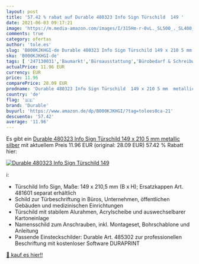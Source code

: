 ```yaml
---
layout: post
title: '57.42 % rabat auf Durable 480323 Info Sign Türschild  149 '
date: 2021-06-03 09:17:21
image: 'https://m.media-amazon.com/images/I/315Hm-r-0vL._SL500_._SL400_.jpg'
comments: true
category: ofertas
author: 'tole.es'
slug: 'B000KJKHGI-de Durable 480323 Info Sign Türschild 149 x 210 5 mm metallic...'
sku: 'B000KJKHGI-de'
tags: [ '247130031','Baumarkt','Büroausstattung','Bürobedarf & Schreibwaren','Büromaterial','Eisenwaren','Memoboards','Produkte','Präsentationszubehör','Türbeschläge & -schlösser','Türschlossblenden','durable', ]
actualPrice: 11.96 EUR
currency: EUR
price: 11.96
comparePrice: 28.09 EUR
prodname: 'Durable 480323 Info Sign Türschild  149 x 210 5 mm  metallic silber'
country: 'de'
flag: '🇩🇪'
brand: 'Durable'
buyurl: 'https://www.amazon.de/dp/B000KJKHGI/?tag=tolees0ca-21'
descuento: '57.42'
average: '11.96'
---
```


Es gibt ein [Durable 480323 Info Sign Türschild  149 x 210 5 mm  metallic silber](https://www.amazon.de/dp/B000KJKHGI/?tag=tolees0ca-21) mit aktuellem Preis 11.96 EUR (original: 28.09 EUR) 57.42 % Rabatt hier:

[![Durable 480323 Info Sign Türschild  149 ](https://m.media-amazon.com/images/I/315Hm-r-0vL._SL500_._SL400_.jpg)](https://www.amazon.de/dp/B000KJKHGI/?tag=tolees0ca-21)

ℹ️:

- Türschild Info Sign, Maße: 149 x 210,5 mm (B x H); Ersatzkappen Art. 481601 separat erhältlich
- Schild zur Türbeschriftung in Büros, Unternehmen, öffentlichen Gebäuden und medizinischen Einrichtungen
- Türschild mit stabilem Alurahmen, Acrylscheibe und auswechselbarer Kartoneinlage
- Namensschild zum Anschrauben, inkl. Montageset, Bohrschablone und Anleitung
- Passende Einsteckschilder: Durable Art. 485302 zur professionellen Beschriftung mit kostenloser Software DURAPRINT

[🛒 kauf es hier!!](https://www.amazon.de/dp/B000KJKHGI/?tag=tolees0ca-21)
